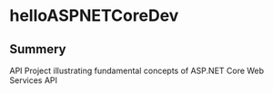 ﻿# helloASPNETCoreDev

## Summery
API Project illustrating fundamental concepts of ASP.NET Core Web Services API